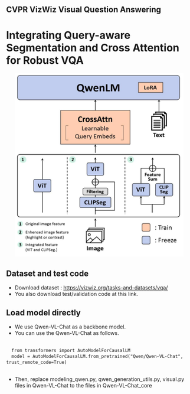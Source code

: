 ## CVPR VizWiz Visual Question Answering 
# Integrating Query-aware Segmentation and Cross Attention for Robust VQA 

<p align="center">
  <img src='Image/model.png'>
</p>


## Dataset and test code
  - Download dataset : https://vizwiz.org/tasks-and-datasets/vqa/
  - You also download test/validation code at this link. 

## Load model directly
  - We use Qwen-VL-Chat as a backbone model. 
  - You can use the Qwen-VL-Chat as follows.
<pre>
<code>
  from transformers import AutoModelForCausalLM
  model = AutoModelForCausalLM.from_pretrained("Qwen/Qwen-VL-Chat", trust_remote_code=True)
</code>
</pre>
  - Then, replace modeling_qwen.py, qwen_generation_utils.py, visual.py files in Qwen-VL-Chat to the files in Qwen-VL-Chat_core
